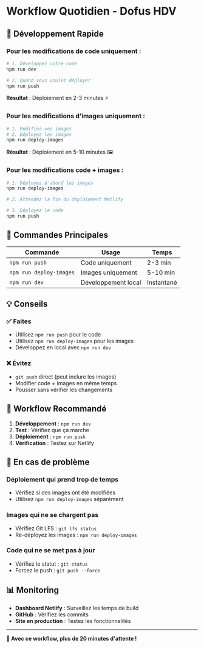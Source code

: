 # Workflow Quotidien - Dofus HDV

## 🚀 Développement Rapide

### Pour les modifications de code uniquement :

```bash
# 1. Développez votre code
npm run dev

# 2. Quand vous voulez déployer
npm run push
```

**Résultat** : Déploiement en 2-3 minutes ⚡

### Pour les modifications d'images uniquement :

```bash
# 1. Modifiez vos images
# 2. Déployez les images
npm run deploy-images
```

**Résultat** : Déploiement en 5-10 minutes 🖼️

### Pour les modifications code + images :

```bash
# 1. Déployez d'abord les images
npm run deploy-images

# 2. Attendez la fin du déploiement Netlify

# 3. Déployez le code
npm run push
```

## 🎯 Commandes Principales

| Commande | Usage | Temps |
|----------|-------|-------|
| `npm run push` | Code uniquement | 2-3 min |
| `npm run deploy-images` | Images uniquement | 5-10 min |
| `npm run dev` | Développement local | Instantané |

## 💡 Conseils

### ✅ Faites
- Utilisez `npm run push` pour le code
- Utilisez `npm run deploy-images` pour les images
- Développez en local avec `npm run dev`

### ❌ Évitez
- `git push` direct (peut inclure les images)
- Modifier code + images en même temps
- Pousser sans vérifier les changements

## 🔄 Workflow Recommandé

1. **Développement** : `npm run dev`
2. **Test** : Vérifiez que ça marche
3. **Déploiement** : `npm run push`
4. **Vérification** : Testez sur Netlify

## 🚨 En cas de problème

### Déploiement qui prend trop de temps
- Vérifiez si des images ont été modifiées
- Utilisez `npm run deploy-images` séparément

### Images qui ne se chargent pas
- Vérifiez Git LFS : `git lfs status`
- Re-déployez les images : `npm run deploy-images`

### Code qui ne se met pas à jour
- Vérifiez le statut : `git status`
- Forcez le push : `git push --force`

## 📊 Monitoring

- **Dashboard Netlify** : Surveillez les temps de build
- **GitHub** : Vérifiez les commits
- **Site en production** : Testez les fonctionnalités

---

**🎉 Avec ce workflow, plus de 20 minutes d'attente !** 